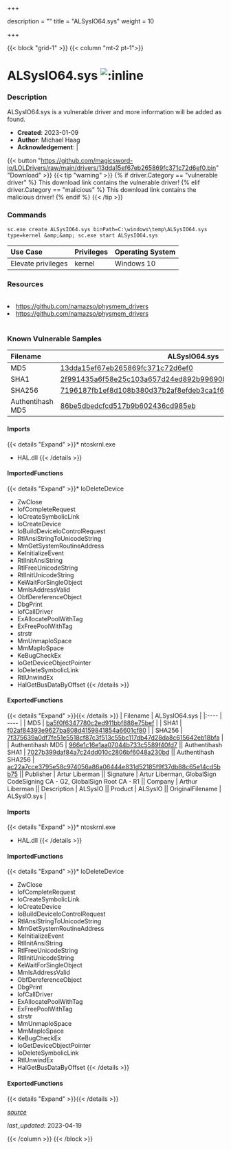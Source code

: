 +++

description = ""
title = "ALSysIO64.sys"
weight = 10

+++


{{< block "grid-1" >}}
{{< column "mt-2 pt-1">}}


# ALSysIO64.sys ![:inline](/images/twitter_verified.png) 


### Description

ALSysIO64.sys is a vulnerable driver and more information will be added as found.

- **Created**: 2023-01-09
- **Author**: Michael Haag
- **Acknowledgement**:  | [](https://twitter.com/)

{{< button "https://github.com/magicsword-io/LOLDrivers/raw/main/drivers/13dda15ef67eb265869fc371c72d6ef0.bin" "Download" >}}
{{< tip "warning" >}}
{% if driver.Category == "vulnerable driver" %}
This download link contains the vulnerable driver!
{% elif driver.Category == "malicious" %}
This download link contains the malicious driver!
{% endif %}
{{< /tip >}}

### Commands

```
sc.exe create ALSysIO64.sys binPath=C:\windows\temp\ALSysIO64.sys type=kernel &amp;&amp; sc.exe start ALSysIO64.sys
```

| Use Case | Privileges | Operating System | 
|:---- | ---- | ---- |
| Elevate privileges | kernel | Windows 10 |

### Resources
<br>
<li><a href=" https://github.com/namazso/physmem_drivers"> https://github.com/namazso/physmem_drivers</a></li>
<li><a href="https://github.com/namazso/physmem_drivers">https://github.com/namazso/physmem_drivers</a></li>
<br>

### Known Vulnerable Samples

| Filename | ALSysIO64.sys |
|:---- | ---- | 
| MD5 | <a href="https://www.virustotal.com/gui/file/13dda15ef67eb265869fc371c72d6ef0">13dda15ef67eb265869fc371c72d6ef0</a> |
| SHA1 | <a href="https://www.virustotal.com/gui/file/2f991435a6f58e25c103a657d24ed892b99690b8">2f991435a6f58e25c103a657d24ed892b99690b8</a> |
| SHA256 | <a href="https://www.virustotal.com/gui/file/7196187fb1ef8d108b380d37b2af8efdeb3ca1f6eefd37b5dc114c609147216d">7196187fb1ef8d108b380d37b2af8efdeb3ca1f6eefd37b5dc114c609147216d</a> |
| Authentihash MD5 | <a href="https://www.virustotal.com/gui/search/authentihash%253A86be5dbedcfcd517b9b602436cd985eb">86be5dbedcfcd517b9b602436cd985eb</a> || Authentihash SHA1 | <a href="https://www.virustotal.com/gui/search/authentihash%253A7a9981f1bca18e2f624fe806c753a14dfd970c4e">7a9981f1bca18e2f624fe806c753a14dfd970c4e</a> || Authentihash SHA256 | <a href="https://www.virustotal.com/gui/search/authentihash%253Aca829178d01990c8d1d6a681dee074a53f0dd873fd8eef6f6161c682449ec8c5">ca829178d01990c8d1d6a681dee074a53f0dd873fd8eef6f6161c682449ec8c5</a> || Publisher | Artur Liberman || Signature | Artur Liberman, GlobalSign CodeSigning CA - G2, GlobalSign Root CA - R1   || Company | Arthur Liberman || Description | ALSysIO || Product | ALSysIO || OriginalFilename | ALSysIO.sys |
#### Imports
{{< details "Expand" >}}* ntoskrnl.exe
* HAL.dll
{{< /details >}}
#### ImportedFunctions
{{< details "Expand" >}}* IoDeleteDevice
* ZwClose
* IofCompleteRequest
* IoCreateSymbolicLink
* IoCreateDevice
* IoBuildDeviceIoControlRequest
* RtlAnsiStringToUnicodeString
* MmGetSystemRoutineAddress
* KeInitializeEvent
* RtlInitAnsiString
* RtlFreeUnicodeString
* RtlInitUnicodeString
* KeWaitForSingleObject
* MmIsAddressValid
* ObfDereferenceObject
* DbgPrint
* IofCallDriver
* ExAllocatePoolWithTag
* ExFreePoolWithTag
* strstr
* MmUnmapIoSpace
* MmMapIoSpace
* KeBugCheckEx
* IoGetDeviceObjectPointer
* IoDeleteSymbolicLink
* RtlUnwindEx
* HalGetBusDataByOffset
{{< /details >}}
#### ExportedFunctions
{{< details "Expand" >}}{{< /details >}}
| Filename | ALSysIO64.sys |
|:---- | ---- | 
| MD5 | <a href="https://www.virustotal.com/gui/file/ba5f0f6347780c2ed911bbf888e75bef">ba5f0f6347780c2ed911bbf888e75bef</a> |
| SHA1 | <a href="https://www.virustotal.com/gui/file/f02af84393e9627ba808d4159841854a6601cf80">f02af84393e9627ba808d4159841854a6601cf80</a> |
| SHA256 | <a href="https://www.virustotal.com/gui/file/7f375639a0df7fe51e5518cf87c3f513c55bc117db47d28da8c615642eb18bfa">7f375639a0df7fe51e5518cf87c3f513c55bc117db47d28da8c615642eb18bfa</a> |
| Authentihash MD5 | <a href="https://www.virustotal.com/gui/search/authentihash%253A966e1c16e1aa07044b733c5589f40fd7">966e1c16e1aa07044b733c5589f40fd7</a> || Authentihash SHA1 | <a href="https://www.virustotal.com/gui/search/authentihash%253A7027b399daf84a7c24dd010c2806bf6048a230bd">7027b399daf84a7c24dd010c2806bf6048a230bd</a> || Authentihash SHA256 | <a href="https://www.virustotal.com/gui/search/authentihash%253Aac22a7cce3795e58c974056a86a06444e831d52185f9f37db88c65e14cd5bb75">ac22a7cce3795e58c974056a86a06444e831d52185f9f37db88c65e14cd5bb75</a> || Publisher | Artur Liberman || Signature | Artur Liberman, GlobalSign CodeSigning CA - G2, GlobalSign Root CA - R1   || Company | Arthur Liberman || Description | ALSysIO || Product | ALSysIO || OriginalFilename | ALSysIO.sys |
#### Imports
{{< details "Expand" >}}* ntoskrnl.exe
* HAL.dll
{{< /details >}}
#### ImportedFunctions
{{< details "Expand" >}}* IoDeleteDevice
* ZwClose
* IofCompleteRequest
* IoCreateSymbolicLink
* IoCreateDevice
* IoBuildDeviceIoControlRequest
* RtlAnsiStringToUnicodeString
* MmGetSystemRoutineAddress
* KeInitializeEvent
* RtlInitAnsiString
* RtlFreeUnicodeString
* RtlInitUnicodeString
* KeWaitForSingleObject
* MmIsAddressValid
* ObfDereferenceObject
* DbgPrint
* IofCallDriver
* ExAllocatePoolWithTag
* ExFreePoolWithTag
* strstr
* MmUnmapIoSpace
* MmMapIoSpace
* KeBugCheckEx
* IoGetDeviceObjectPointer
* IoDeleteSymbolicLink
* RtlUnwindEx
* HalGetBusDataByOffset
{{< /details >}}
#### ExportedFunctions
{{< details "Expand" >}}{{< /details >}}



[*source*](https://github.com/magicsword-io/LOLDrivers/tree/main/yaml/alsysio64.yaml)

*last_updated:* 2023-04-19








{{< /column >}}
{{< /block >}}
